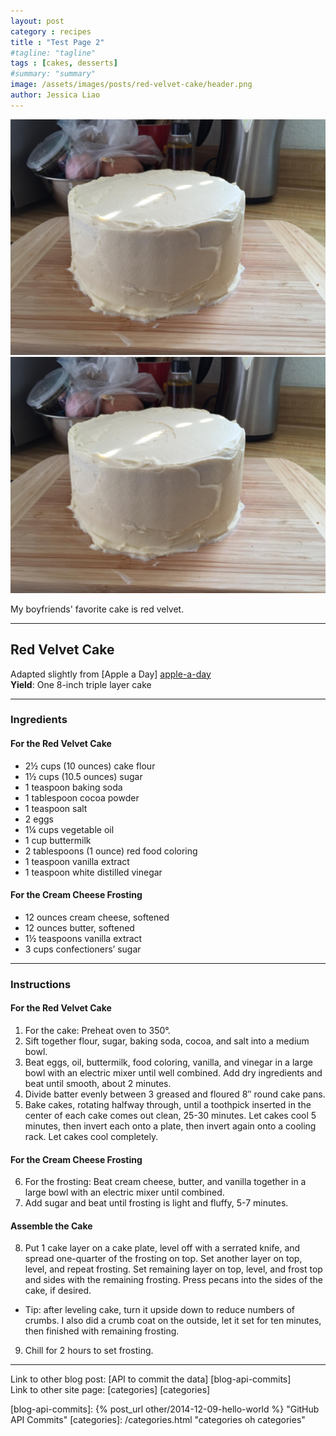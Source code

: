 ```yaml
---
layout: post
category : recipes
title : "Test Page 2"
#tagline: "tagline"
tags : [cakes, desserts]
#summary: "summary"
image: /assets/images/posts/red-velvet-cake/header.png
author: Jessica Liao
---
```


![Red Velvet Cake](/assets/images/posts/red-velvet-cake/red-velvet-1.png "Red Velvet Cake")
<img src="/assets/images/posts/red-velvet-cake/red-velvet-1.png" alt="Red Velvet Cake" style="width:540px">

My boyfriends' favorite cake is red velvet.

---

## Red Velvet Cake

Adapted slightly from [Apple a Day] [apple-a-day]  
**Yield**: One 8-inch triple layer cake

---

### Ingredients

#### For the Red Velvet Cake
 * 2½ cups (10 ounces) cake flour
 * 1½ cups (10.5 ounces) sugar
 * 1 teaspoon baking soda
 * 1 tablespoon cocoa powder
 * 1 teaspoon salt
 * 2 eggs
 * 1¼ cups vegetable oil
 * 1 cup buttermilk
 * 2 tablespoons (1 ounce) red food coloring
 * 1 teaspoon vanilla extract
 * 1 teaspoon white distilled vinegar

#### For the Cream Cheese Frosting
 * 12 ounces cream cheese, softened
 * 12 ounces butter, softened
 * 1½ teaspoons vanilla extract
 * 3 cups confectioners’ sugar

---

### Instructions

#### For the Red Velvet Cake
 1. For the cake: Preheat oven to 350°.
 2. Sift together flour, sugar, baking soda, cocoa, and salt into a medium bowl.
 3. Beat eggs, oil, buttermilk, food coloring, vanilla, and vinegar in a large bowl with an electric mixer until well combined. Add dry ingredients and beat until smooth, about 2 minutes.
 4. Divide batter evenly between 3 greased and floured 8″ round cake pans.
 5. Bake cakes, rotating halfway through, until a toothpick inserted in the center of each cake comes out clean, 25-30 minutes. Let cakes cool 5 minutes, then invert each onto a plate, then invert again onto a cooling rack. Let cakes cool completely.

#### For the Cream Cheese Frosting
 6. For the frosting: Beat cream cheese, butter, and vanilla together in a large bowl with an electric mixer until combined.
 7. Add sugar and beat until frosting is light and fluffy, 5-7 minutes.

#### Assemble the Cake
 8. Put 1 cake layer on a cake plate, level off with a serrated knife, and spread one-quarter of the frosting on top. Set another layer on top, level, and repeat frosting. Set remaining layer on top, level, and frost top and sides with the remaining frosting. Press pecans into the sides of the cake, if desired.
  * Tip: after leveling cake, turn it upside down to reduce numbers of crumbs. I also did a crumb coat on the outside, let it set for ten minutes, then finished with remaining frosting.
 9. Chill for 2 hours to set frosting.

---

 Link to other blog post: [API to commit the data] [blog-api-commits]  
 Link to other site page: [categories] [categories]



[apple-a-day]: http://kelseysappleaday.blogspot.com/2008/12/red-velvet-cake-with-cream-cheese.html "Red Velvet Cake with Cream Cheese"
[blog-api-commits]: {% post_url other/2014-12-09-hello-world %} "GitHub API Commits"
[categories]: /categories.html "categories oh categories"

